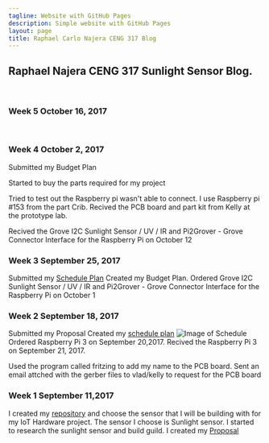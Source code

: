 ```yaml
---
tagline: Website with GitHub Pages
description: Simple website with GitHub Pages
layout: page
title: Raphael Carlo Najera CENG 317 Blog
---
```


Raphael Najera CENG 317 Sunlight Sensor Blog.
-------------

 


### Week 5 October 16, 2017
 
### Week 4 October 2, 2017

Submitted my Budget Plan

Started to buy the parts required for my project

Tried to test out the Raspberry pi wasn't able to connect.
I use Raspberry pi #153 from the part Crib.
Recived the PCB board and part kit from Kelly at the prototype lab.

Recived the Grove I2C Sunlight Sensor / UV / IR and Pi2Grover - Grove Connector Interface for the Raspberry Pi on October 12


### Week 3 September 25, 2017

Submitted my [Schedule Plan]()
Created my Budget Plan.
Ordered Grove I2C Sunlight Sensor / UV / IR and Pi2Grover - Grove Connector Interface for the Raspberry Pi on October 1

### Week 2 September 18, 2017

Submitted my Proposal
Created my [schedule plan]()
![Image of Schedule]()
Ordered Raspberry Pi 3 on September 20,2017. 
Recived the Raspberry Pi 3 on September 21, 2017.

Used the program called fritzing to add my name to the PCB board.
Sent an email attched with the gerber files to vlad/kelly to request for the PCB board

### Week 1 September 11,2017

I created my [repository](https://github.com/RaphaelNajera/Sunlight_Sensor) and choose the sensor that I will be building with for my IoT Hardware project.
The sensor I choose is Sunlight sensor. I started to research the sunlight sensor and build guild.
I created my [Proposal](https://github.com/RaphaelNajera/Sunlight_Sensor/blob/master/documentation/ProposalContentRaphaelNajeraRev02.pdf)

